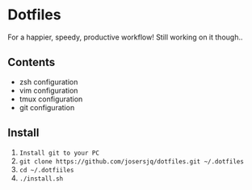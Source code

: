 # Dotfiles

For a happier, speedy, productive workflow! Still working on it though..

## Contents

+ zsh configuration
+ vim configuration
+ tmux configuration
+ git configuration

## Install

1. `Install git to your PC`
1. `git clone https://github.com/josersjq/dotfiles.git ~/.dotfiles`
1. `cd ~/.dotfiiles`
1. `./install.sh`


